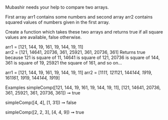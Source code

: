 Mubashir needs your help to compare two arrays.

First array arr1 contains some numbers and second array arr2 contains squared values of numbers given in the first array.

Create a function which takes these two arrays and returns true if all square values are available, false otherwise.

arr1 = [121, 144, 19, 161, 19, 144, 19, 11]  
arr2 = [121, 14641, 20736, 361, 25921, 361, 20736, 361]
Returns true because 121 is square of 11, 14641 is square of 121, 20736 is square of 144, 361 is square of 19, 25921 the square of 161, and so on...

arr1 = [121, 144, 19, 161, 19, 144, 19, 11] 
arr2 = [11*11, 121*121, 144*144, 19*19, 161*161, 19*19, 144*144, 19*19]

Examples
simpleComp([121, 144, 19, 161, 19, 144, 19, 11], [121, 14641, 20736, 361, 25921, 361, 20736, 361]) ➞ true

simpleComp([4, 4], [1, 31]) ➞ false

simpleComp([2, 2, 3], [4, 4, 9]) ➞ true